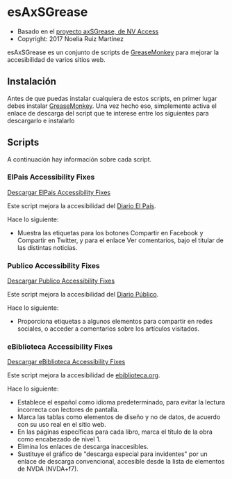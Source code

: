 # esAxSGrease

-   Basado en el [proyecto axSGrease, de NV Access](https://github.com/nvaccess/axSGrease)
-   Copyright: 2017 Noelia Ruiz Martínez

esAxSGrease es un conjunto de scripts de
[GreaseMonkey](https://addons.mozilla.org/es/firefox/addon/greasemonkey/)
para mejorar la accesibilidad de varios sitios web.

## Instalación


Antes de que puedas instalar cualquiera de estos scripts, en primer
lugar debes instalar
[GreaseMonkey](https://addons.mozilla.org/en-US/firefox/addon/greasemonkey/).
Una vez hecho eso, simplemente activa el enlace de descarga del script
que te interese entre los siguientes para descargarlo e instalarlo

## Scripts


A continuación hay información sobre cada script.

### ElPais Accessibility Fixes
[Descargar ElPais Accessibility Fixes](https://github.com/nvdaes/esAxSGrease/raw/master/ElPaisA11yFixes.user.js)

Este script mejora la accesibilidad del [Diario El País](http://elpais.com).

Hace lo siguiente:

- Muestra las etiquetas para los botones Compartir en Facebook y Compartir en Twitter, y para el enlace Ver comentarios, bajo el titular de las distintas noticias.

### Publico Accessibility Fixes
[Descargar Publico Accessibility Fixes](https://github.com/nvdaes/esAxSGrease/raw/master/PublicoA11yFixes.user.js)

Este script mejora la accesibilidad del [Diario Público](http://publico.es).

Hace lo siguiente:

- Proporciona etiquetas a algunos elementos para compartir en redes sociales, o acceder a comentarios sobre los artículos visitados.

### eBiblioteca Accessibility Fixes
[Descargar eBiblioteca Accessibility Fixes](https://github.com/nvdaes/esAxSGrease/raw/master/eBibliotecaA11yFixes.user.js)

Este script mejora la accesibilidad de [ebiblioteca.org](http://ebiblioteca.org).

Hace lo siguiente:

- Establece el español como idioma predeterminado, para evitar la lectura incorrecta con lectores de pantalla.
- Marca las tablas como elementos de diseño y no de datos, de acuerdo con su uso real en el sitio web.
- En las páginas específicas para cada libro, marca el título de la obra como encabezado de nivel 1.
- Elimina los enlaces de descarga inaccesibles.
- Sustituye el gráfico de "descarga especial para invidentes" por un enlace de descarga convencional, accesible desde la lista de elementos de NVDA (NVDA+f7).
